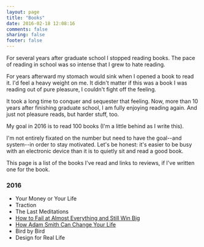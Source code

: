 ```yaml
---
layout: page
title: "Books"
date: 2016-02-18 12:08:16
comments: false
sharing: false
footer: false
---
```


For several years after graduate school I stopped reading books. The pace of reading in school was so intense that I grew to hate reading.

For years afterward my stomach would sink when I opened a book to read it. I'd feel a heavy weight on me. It didn't matter if this was a book I was reading out of pure pleasure, I couldn't fight off the feeling.

It took a long time to conquer and sequester that feeling. Now, more than 10 years after finishing graduate school, I am fully enjoying reading again. And just not pleasure reads, but harder stuff, too.

My goal in 2016 is to read 100 books (I'm a little behind as I write this). 

I'm not entirely fixated on the number but need to have the goal--and system--in order to stay motivated. Let's be honest: it's easier to be busy with an electronic device than it is to quietly sit and read a good book.

This page is a list of the books I've read and links to reviews, if I've written one for the book.

### 2016

* Your Money or Your Life
* Traction
* The Last Meditations
* [How to Fail at Almost Everything and Still Win Big](http://ryanirelan.com/2016/02/28/how-to-fail-at-almost-everything-and-still-win-big.html)
* [How Adam Smith Can Change Your Life](http://ryanirelan.com/2016/02/29/how-adam-smith-can-change-your-life-russ-roberts.html)
* Bird by Bird
* Design for Real Life

